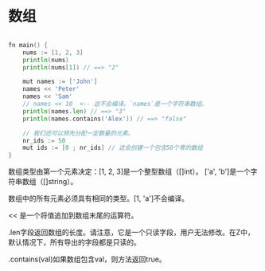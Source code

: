 # 数组

```go

fn main() {
    nums := [1, 2, 3]
    println(nums)
    println(nums[1]) // ==> "2" 

    mut names := ['John']
    names << 'Peter' 
    names << 'Sam' 
    // names << 10  <-- 这不会编译。`names`是一个字符串数组。  
    println(names.len) // ==> "3" 
    println(names.contains('Alex')) // ==> "false" 

    // 我们还可以预先分配一定数量的元素。  
    nr_ids := 50
    mut ids := [0 ; nr_ids] // 这会创建一个包含50个零的数组  
}

```



数组类型由第一个元素决定：[1, 2, 3]是一个整型数组（[]int）。
['a', 'b']是一个字符串数组（[]string）。

数组中的所有元素必须具有相同的类型。[1, 'a']不会编译。

<< 是一个将值追加到数组末尾的运算符。

.len字段返回数组的长度。请注意，它是一个只读字段，用户无法修改。在Z中，默认情况下，所有导出的字段都是只读的。

.contains(val)如果数组包含val，则方法返回true。
